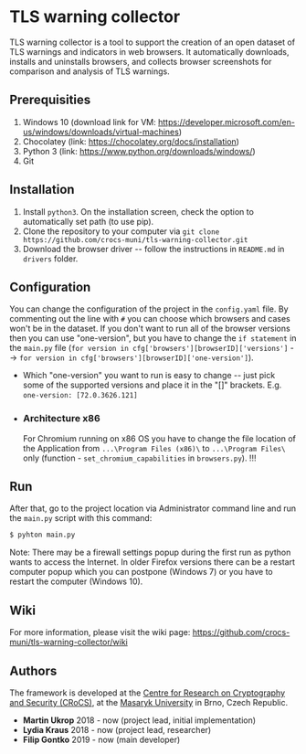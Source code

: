 # TLS warning collector
TLS warning collector is a tool to support the creation of an open dataset of TLS warnings and indicators in web browsers. It automatically downloads, installs and uninstalls browsers, and collects browser screenshots for comparison and analysis of TLS warnings.

## Prerequisities
1. Windows 10 (download link for VM: https://developer.microsoft.com/en-us/windows/downloads/virtual-machines)
2. Chocolatey (link: https://chocolatey.org/docs/installation)
3. Python 3 (link: https://www.python.org/downloads/windows/)
4. Git

## Installation

1. Install `python3`. On the installation screen, check the option to automatically set path (to use pip).
2. Clone the repository to your computer via `git clone https://github.com/crocs-muni/tls-warning-collector.git`
3. Download the browser driver -- follow the instructions in `README.md` in `drivers` folder.

## Configuration

You can change the configuration of the project in the `config.yaml` file. By commenting out the line with `#` you can choose which browsers and cases won't be in the dataset. 
If you don't want to run all of the browser versions then you can use "one-version", but you have to change the `if statement` in the `main.py` file (`for version in cfg['browsers'][browserID]['versions']` --> `for version in cfg['browsers'][browserID]['one-version']`).
* Which "one-version" you want to run is easy to change -- just pick some of the supported versions and place it in the "[]" brackets. E.g. `one-version: [72.0.3626.121]`
* ### Architecture x86
  For Chromium running on x86 OS you have to change the file location of the Application from `...\Program Files (x86)\` to `...\Program Files\` only (function - `set_chromium_capabilities` in `browsers.py`). !!!

## Run

After that, go to the project location via Administrator command line and run the `main.py` script with this command:
```sh
$ pyhton main.py
```
Note: There may be a firewall settings popup during the first run as python wants to access the Internet. In older Firefox versions there can be a restart computer popup which you can postpone (Windows 7) or you have to restart the computer (Windows 10).

## Wiki

For more information, please visit the wiki page: https://github.com/crocs-muni/tls-warning-collector/wiki

## Authors

The framework is developed at the [Centre for Research on Cryptography and Security (CRoCS)](https://crocs.fi.muni.cz), at the [Masaryk University](http://www.muni.cz/) in Brno, Czech Republic.
* **Martin Ukrop** 2018 - now (project lead, initial implementation)
* **Lydia Kraus** 2018 - now (project lead, researcher)
* **Filip Gontko** 2019 - now (main developer)
